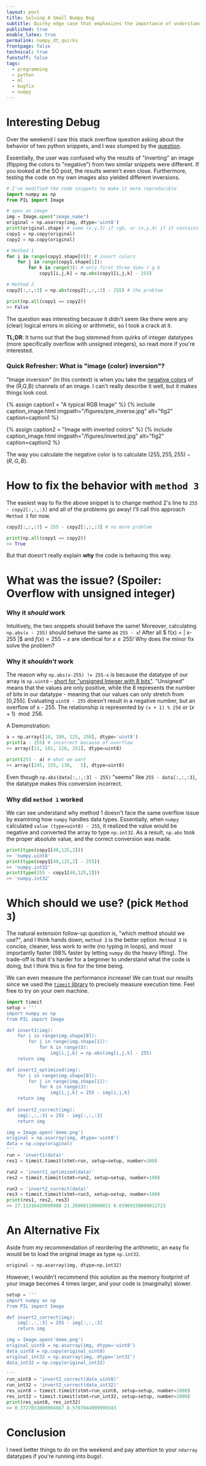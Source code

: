 ```yaml
---
layout: post
title: Solving A Small Numpy Bug
subtitle: Quirky edge case that emphasizes the importance of understanding data types
published: true
enable_latex: true
permalink: numpy_dt_quirks
frontpage: false
technical: true
funstuff: false
tags: 
  - programming
  - python
  - ml
  - bugfix
  - numpy
---
```


# Interesting Debug
Over the weekend I saw this stack overflow question asking about the behavior of two python snippets, and I was stumped by the [question](https://stackoverflow.com/questions/65159521/inverting-an-image-with-abs-and-numpy/65161201). 

Essentially, the user was confused why the results of "inverting" an image (flipping the colors to "negative") from two similar snippets were different. If you looked at the SO post, the results weren't even close. Furthermore, testing the code on my own images also yielded different inversions. 

```python
# I've modified the code snippets to make it more reproducible
import numpy as np
from PIL import Image

# open an image
img = Image.open("image_name")
original = np.asarray(img, dtype='uint8')
print(original.shape) # some (x,y,3) if rgb, or (x,y,4) if it contains an alpha channel
copy1 = np.copy(original)
copy2 = np.copy(original)

# Method 1
for i in range(copy1.shape[0]): # invert colors
    for j in range(copy1.shape[1]):
        for k in range(3): # only first three dims r g b
            copy1[i,j,k] = np.abs(copy1[i,j,k] - 255)

# Method 2
copy2[:,:,:3] = np.abs(copy2[:,:,:3] - 255) # the problem

print(np.all(copy1 == copy2))
>> False
```
The question was interesting because it didn't seem like there were any (clear) logical errors in slicing or arithmetic, so I took a crack at it.

**TL;DR**: It turns out that the bug stemmed from quirks of integer datatypes (more specifically overflow with unsigned integers), so read more if you're interested. 

### Quick Refresher: What is "image (color) inversion"?
"Image inversion" (in this context) is when you take the [negative colors](https://en.wikipedia.org/wiki/Negative_(photography)) of the (R,G,B) channels of an image. I can't really describe it well, but it makes things look cool. 

{% assign caption1 = "A typical RGB Image" %}
{% include caption_image.html imgpath="/figures/pre_inverse.jpg" alt="fig2" caption=caption1 %}

{% assign caption2 = "Image with inverted colors" %}
{% include caption_image.html imgpath="/figures/inverted.jpg" alt="fig2" caption=caption2 %}

The way you calculate the negative color is to calculate $(255, 255, 255) - (R,G,B)$. 

# How to fix the behavior with `method 3`
The easiest way to fix the above snippet is to change method 2's line to `255 - copy2[:,:,:3]` and all of the problems go away! I'll call this approach `Method 3` for now. 

```python
copy2[:,:,:3] = 255 - copy2[:,:,:3] # no more problem

print(np.all(copy1 == copy2))
>> True
```

But that doesn't really explain **why** the code is behaving this way. 

# What was the issue? (Spoiler: Overflow with unsigned integer)

### Why it *should* work
Intuitively, the two snippets should behave the same! Moreover, calculating `np.abs(x - 255)` should behave the same as `255 - x`! After all $ f(x) = | x-255 |$ and $f(x) = 255 -x$ are identical for $x \leq 255$! Why does the minor fix solve the problem?

### Why it *shouldn't* work
The reason why `np.abs(x-255) != 255-x` is because the datatype of our array is `np.uint8` - [short for "unsigned Integer with 8 bits"](https://en.wikipedia.org/wiki/Integer_(computer_science)). "Unsigned" means that the values are only positive, while the 8 represents the number of bits in our datatype - meaning that our values can only stretch from [0,255]. Evaluating `uint8 - 255` doesn't result in a negative number, but an overflow of x - 255. The relationship is represented by `(x + 1) % 256` or $(x+1)\mod 256$.

A Demonstration:
```python
a = np.array([10, 100, 125, 250], dtype='uint8')
print(a - 255) # incorrect because of overflow
>> array([11, 101, 126, 251], dtype=uint8)

print(255 - a) # what we want
>> array([245, 155, 130,   5], dtype=uint8)
```
Even though `np.abs(data[:,:,:3] - 255)` "seems" like `255 - data[:,:,:3]`, the datatype makes this conversion incorrect. 

### Why did `method 1` worked
We can see understand why method 1 doesn't face the same overflow issue by examining how `numpy` handles data types. Essentially, when `numpy` calculated `value (type=uint8) - 255`, it realized the value would be negative and converted the array to type `np.int32`. As a result, `np.abs` took the proper absolute value, and the correct conversion was made.

```python
print(type(copy1[40,125,2]))
>> 'numpy.uint8' 
print(type(copy1[40,125,2] - 255))
>> 'numpy.int32'
print(type(255 - copy1[40,125,2]))
>> 'numpy.int32'
```

# Which should we use? (pick `Method 3`)
The natural extension follow-up question is, "which method should we use?", and I think hands down, `method 3` is the better option. `Method 3` is concise, cleaner, less work to write (no typing in loops), and most importantly faster (98% faster by letting `numpy` do the heavy lifting). The trade-off is that it's harder for a beginner to understand what the code is doing, but I think this is fine for the time being. 

We can even measure the performance increase! We can trust our results since we used the [`timeit` library](https://docs.python.org/3/library/timeit.html) to precisely measure execution time. Feel free to try on your own machine.

```python
import timeit
setup = '''
import numpy as np
from PIL import Image

def invert1(img):
    for i in range(img.shape[0]):
        for j in range(img.shape[1]):
            for k in range(3):
                img[i,j,k] = np.abs(img[i,j,k] - 255)
    return img

def invert1_optimized(img):
    for i in range(img.shape[0]):
        for j in range(img.shape[1]):
            for k in range(3):
                img[i,j,k] = 255 - img[i,j,k]
    return img
        
def invert2_correct(img):
    img[:,:,:3] = 255 - img[:,:,:3]
    return img

img = Image.open('demo.png')
original = np.asarray(img, dtype='uint8')
data = np.copy(original)
'''
run = 'invert1(data)'
res1 = timeit.timeit(stmt=run, setup=setup, number=100)

run2 = 'invert1_optimized(data)'
res2 = timeit.timeit(stmt=run2, setup=setup, number=100)

run3 = 'invert2_correct(data)'
res3 = timeit.timeit(stmt=run3, setup=setup, number=100)
print(res1, res2, res3)
>> 27.11316429999988 21.26800110000022 0.03969150000011723
```

# An Alternative Fix
Aside from my recommendation of reordering the arithmetic, an easy fix would be to load the original image as type `np.int32`. 
```python
original = np.asarray(img, dtype=np.int32)
```
However, I wouldn't recommend this solution as the memory footprint of your image becomes 4 times larger, and your code is (marginally) slower.

```python
setup = '''
import numpy as np
from PIL import Image

def invert2_correct(img):
    img[:,:,:3] = 255 - img[:,:,:3]
    return img

img = Image.open('demo.png')
original_uint8 = np.asarray(img, dtype='uint8')
data_uint8 = np.copy(original_uint8)
original_int32 = np.asarray(img, dtype='int32')
data_int32 = np.copy(original_int32)

'''
run_uint8 = 'invert2_correct(data_uint8)'
run_int32 = 'invert2_correct(data_int32)'
res_uint8 = timeit.timeit(stmt=run_uint8, setup=setup, number=1000)
res_int32 = timeit.timeit(stmt=run_int32, setup=setup, number=1000)
print(res_uint8, res_int32)
>> 0.3727033000004667 0.5797044999999343
```

# Conclusion
I need better things to do on the weekend and pay attention to your `ndarray` datatypes if you're running into bugs!. 
